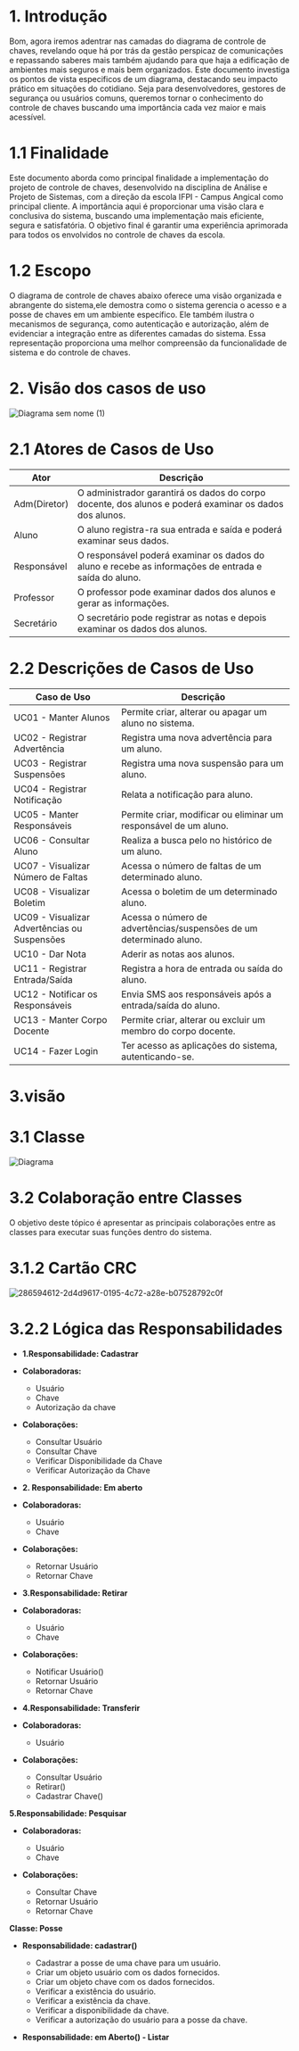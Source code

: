 # 1. Introdução
Bom, agora iremos adentrar nas camadas do diagrama de controle de chaves, revelando oque há por trás da gestão perspicaz de comunicações e repassando saberes mais também ajudando para que haja a edificação de ambientes mais seguros e mais bem organizados.
Este documento investiga os pontos de vista especificos de um diagrama, destacando seu impacto prático em situações do cotidiano. Seja para desenvolvedores, gestores de segurança ou usuários comuns, queremos tornar o conhecimento do controle de chaves buscando uma importância cada vez maior e mais acessível.

# 1.1 Finalidade
Este documento aborda como principal finalidade a implementação do projeto de controle de chaves, desenvolvido na disciplina de Análise e Projeto de Sistemas, com a direção da escola IFPI - Campus Angical como principal cliente. A importância aqui é proporcionar uma visão clara e conclusiva do sistema, buscando uma implementação mais eficiente, segura e satisfatória. O objetivo final é garantir uma experiência aprimorada para todos os envolvidos no controle de chaves da escola.

# 1.2 Escopo
O diagrama de controle de chaves abaixo oferece uma visão organizada e abrangente do sistema,ele demostra como o sistema gerencia o acesso e a posse de chaves em um ambiente específico. Ele também ilustra o mecanismos de segurança, como autenticação e autorização, além de evidenciar a integração entre as diferentes camadas do sistema. Essa representação proporciona uma melhor compreensão da funcionalidade de sistema e do controle de chaves.

# 2. Visão dos casos de uso
![Diagrama sem nome (1)](https://github.com/FelipeXPZ/Projeto-aps/assets/144725344/9a081163-8500-460e-8e52-55be590d141d)

# 2.1 Atores de Casos de Uso

|Ator|Descrição|
|---|---|
|Adm(Diretor)|O administrador garantirá os dados do corpo docente, dos alunos e poderá examinar os dados dos alunos.|
|Aluno	|O aluno registra-ra sua entrada e saída e poderá examinar seus dados.|
|Responsável	|O responsável poderá examinar os dados do aluno e recebe as informações de entrada e saída do aluno.|
|Professor	|O professor pode examinar dados dos alunos e gerar as informações.|
|Secretário	|O secretário pode registrar as notas e depois examinar os dados dos alunos.|

# 2.2 Descrições de Casos de Uso

|Caso de Uso|Descrição|
|---|---|
| UC01 - Manter Alunos|Permite criar, alterar ou apagar um aluno no sistema.|
| UC02 - Registrar Advertência|Registra uma nova advertência para um aluno.|
| UC03 - Registrar Suspensões|Registra uma nova suspensão para um aluno.|
| UC04 - Registrar Notificação|Relata a notificação para aluno.|
| UC05 - Manter Responsáveis|Permite criar, modificar ou eliminar um responsável de um aluno.|
| UC06 - Consultar Aluno|Realiza a busca pelo no histórico de um aluno.|
| UC07 - Visualizar Número de Faltas|Acessa o número de faltas de um determinado aluno.|
| UC08 - Visualizar Boletim|Acessa o boletim de um determinado aluno.|
| UC09 - Visualizar Advertências ou Suspensões|Acessa o número de advertências/suspensões de um determinado aluno.|
| UC10 - Dar Nota|Aderir as notas aos alunos.|
| UC11 - Registrar Entrada/Saída|Registra a hora de entrada ou saída do aluno.|
| UC12 - Notificar os Responsáveis|Envia SMS aos responsáveis após a entrada/saída do aluno.|
| UC13 - Manter Corpo Docente|Permite criar, alterar ou excluir um membro do corpo docente.|
| UC14 - Fazer Login|Ter acesso as aplicações do sistema, autenticando-se.|

# 3.visão

# 3.1 Classe
![Diagrama ](https://github.com/FelipeXPZ/Projeto-aps/assets/144725344/c8a475e8-bc27-42af-b608-1d571f16c3bd)

# 3.2 Colaboração entre Classes
O objetivo deste tópico é apresentar as principais colaborações entre as classes para executar suas funções dentro do sistema.
# 3.1.2 Cartão CRC
![286594612-2d4d9617-0195-4c72-a28e-b07528792c0f](https://github.com/FelipeXPZ/documento-de-visao./assets/144725344/8ecc802d-1b7e-4dd7-b593-865116022409)

# 3.2.2 Lógica das Responsabilidades

- **1.Responsabilidade: Cadastrar**

- **Colaboradoras:**
  - Usuário
  - Chave
  - Autorização da chave

- **Colaborações:**
  - Consultar Usuário
  - Consultar Chave
  - Verificar Disponibilidade da Chave
  - Verificar Autorização da Chave


- **2. Responsabilidade: Em aberto**

- **Colaboradoras:**
  - Usuário
  - Chave

- **Colaborações:**
  - Retornar Usuário
  - Retornar Chave

- **3.Responsabilidade: Retirar**

- **Colaboradoras:**
  - Usuário
  - Chave

- **Colaborações:**
  - Notificar Usuário()
  - Retornar Usuário
  - Retornar Chave

- **4.Responsabilidade: Transferir**

- **Colaboradoras:**
  - Usuário

- **Colaborações:**
  - Consultar Usuário
  - Retirar()
  - Cadastrar Chave()

**5.Responsabilidade: Pesquisar**

- **Colaboradoras:**
  - Usuário
  - Chave

- **Colaborações:**
  - Consultar Chave
  - Retornar Usuário
  - Retornar Chave

**Classe: Posse**

- **Responsabilidade: cadastrar()**
  - Cadastrar a posse de uma chave para um usuário.
  - Criar um objeto usuário com os dados fornecidos.
  - Criar um objeto chave com os dados fornecidos.
  - Verificar a existência do usuário.
  - Verificar a existência da chave.
  - Verificar a disponibilidade da chave.
  - Verificar a autorização do usuário para a posse da chave.

- **Responsabilidade: em Aberto() - Listar**







